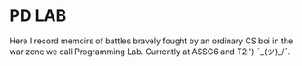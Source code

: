 # PD LAB

Here I record memoirs of battles bravely fought by an ordinary CS boi in the war zone we call Programming Lab.
Currently at ASSG6 and T2:')  ¯\_(ツ)_/¯.
